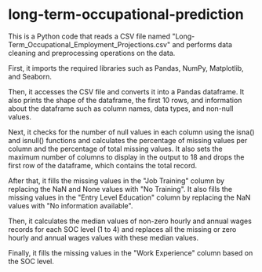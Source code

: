 # long-term-occupational-prediction

This is a Python code that reads a CSV file named "Long-Term_Occupational_Employment_Projections.csv" and performs data cleaning and preprocessing operations on the data.

First, it imports the required libraries such as Pandas, NumPy, Matplotlib, and Seaborn.

Then, it accesses the CSV file and converts it into a Pandas dataframe. It also prints the shape of the dataframe, the first 10 rows, and information about the dataframe such as column names, data types, and non-null values.

Next, it checks for the number of null values in each column using the isna() and isnull() functions and calculates the percentage of missing values per column and the percentage of total missing values. It also sets the maximum number of columns to display in the output to 18 and drops the first row of the dataframe, which contains the total record.

After that, it fills the missing values in the "Job Training" column by replacing the NaN and None values with "No Training". It also fills the missing values in the "Entry Level Education" column by replacing the NaN values with "No information available".

Then, it calculates the median values of non-zero hourly and annual wages records for each SOC level (1 to 4) and replaces all the missing or zero hourly and annual wages values with these median values.

Finally, it fills the missing values in the "Work Experience" column based on the SOC level.
